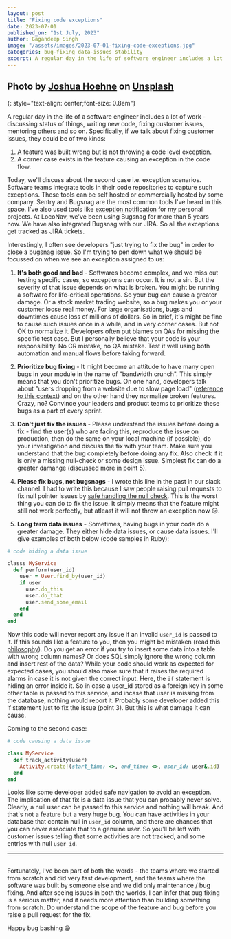 ```yaml
---
layout: post
title: "Fixing code exceptions"
date: 2023-07-01
published_on: "1st July, 2023"
author: Gagandeep Singh
image: "/assets/images/2023-07-01-fixing-code-exceptions.jpg"
categories: bug-fixing data-issues stability
excerpt: A regular day in the life of software engineer includes a lot of work - discussing status of things, writing new code, fixing customer issues, mentoring others and so on. Specifically, if we talk about fixing customer issues, they could be of two kinds
---
```


Photo by <a href="https://unsplash.com/@mrthetrain?utm_source=unsplash&utm_medium=referral&utm_content=creditCopyText">Joshua Hoehne</a> on <a href="https://unsplash.com/photos/LndcUO8Z-IM?utm_source=unsplash&utm_medium=referral&utm_content=creditCopyText">Unsplash</a>
---
{: style="text-align: center;font-size: 0.8em"}

A regular day in the life of a software engineer includes a lot of work - discussing status of things, writing new code, fixing customer issues, mentoring others and so on. Specifically, if we talk about fixing customer issues, they could be of two kinds:
1. A feature was built wrong but is not throwing a code level exception.
2. A corner case exists in the feature causing an exception in the code flow.

Today, we'll discuss about the second case i.e. exception scenarios. Software teams integrate tools in their code repositories to capture such exceptions. These tools can be self hosted or commercially hosted by some company. Sentry and Bugsnag are the most common tools I've heard in this space. I've also used tools like [exception notification](https://www.rubydoc.info/gems/exception_notification/4.1.4) for my personal projects. At LocoNav, we've been using Bugsnag for more than 5 years now. We have also integrated Bugsnag with our JIRA. So all the exceptions get tracked as JIRA tickets.

Interestingly, I often see developers "just trying to fix the bug" in order to close a bugsnag issue. So I'm trying to pen down what we should be focussed on when we see an exception assigned to us:

1. **It's both good and bad** - Softwares become complex, and we miss out testing specific cases, so exceptions can occur. It is not a sin. But the severity of that issue depends on what is broken. You might be running a software for life-critical operations. So your bug can cause a greater damage. Or a stock market trading website, so a bug makes you or your customer loose real money. For large organisations, bugs and downtimes cause loss of millions of dollars. So in brief, it's might be fine to cause such issues once in a while, and in very corner cases. But not OK to normalize it. Developers often put blames on QAs for missing the specific test case. But I personally believe that your code is your responsibility. No CR mistake, no QA mistake. Test it well using both automation and manual flows before taking forward.

2. **Prioritize bug fixing** - It might become an attitude to have many open bugs in your module in the name of "bandwidth crunch". This simply means that you don't prioritize bugs. On one hand, developers talk about "users dropping from a website due to slow page load" ([reference to this context](https://kinsta.com/blog/ttfb/)) and on the other hand they normalize broken features. Crazy, no? Convince your leaders and product teams to prioritize these bugs as a part of every sprint.

3. **Don't just fix the issues** - Please understand the issues before doing a fix - find the user(s) who are facing this, reproduce the issue on production, then do the same on your local machine (if possible), do your investigation and discuss the fix with your team. Make sure you understand that the bug completely before doing any fix. Also check if it is only a missing null-check or some design issue. Simplest fix can do a greater damange (discussed more in point 5).

4. **Please fix bugs, not bugsnags** - I wrote this line in the past in our slack channel. I had to write this because I saw people raising pull requests to fix null pointer issues by [safe handling the null check](https://blog.shiftasia.com/better-null-check-with-safe-navigation-operator-in-ruby/). This is the worst thing you can do to fix the issue. It simply means that the feature might still not work perfectly, but atleast it will not throw an exception now 😑.

5. **Long term data issues** - Sometimes, having bugs in your code do a greater damage. They either hide data issues, or cause data issues. I'll give examples of both below (code samples in Ruby):

```ruby
# code hiding a data issue

classs MyService
  def perform(user_id)
    user = User.find_by(user_id)
    if user
      user.do_this
      user.do_that
      user.send_some_email
    end
  end
end
```

Now this code will never report any issue if an invalid `user_id` is passed to it. If this sounds like a feature to you, then you might be mistaken (read this [philosophy](https://en.wikipedia.org/wiki/Fail-fast)). Do you get an error if you try to insert some data into a table with wrong column names? Or does SQL simply ignore the wrong column and insert rest of the data? While your code should work as expected for expected cases, you should also make sure that it raises the required alarms in case it is not given the correct input. Here, the `if` statement is hiding an error inside it. So in case a user_id stored as a foreign key in some other table is passed to this service, and incase that user is missing from the database, nothing would report it. Probably some developer added this if statement just to fix the issue (point 3). But this is what damage it can cause.

Coming to the second case:

```ruby
# code causing a data issue

class MyService
  def track_activity(user)
    Activity.create!(start_time: <>, end_time: <>, user_id: user&.id)
  end
end
```

Looks like some developer added safe navigation to avoid an exception. The implication of that fix is a data issue that you can probably never solve. Clearly, a null user can be passed to this service and nothing will break. And that's not a feature but a very huge bug. You can have activities in your database that contain null in `user_id` column, and there are chances that you can never associate that to a genuine user. So you'll be left with customer issues telling that some activities are not tracked, and some entries with null `user_id`.

---
\
Fortunately, I've been part of both the words - the teams where we started from scratch and did very fast development, and the teams where the software was built by someone else and we did only maintenance / bug fixing. And after seeing issues in both the worlds, I can infer that bug fixing is a serious matter, and it needs more attention than building something from scratch. Do understand the scope of the feature and bug before you raise a pull request for the fix.

Happy bug bashing 😁
